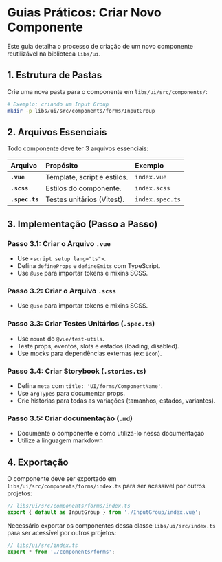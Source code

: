 # Guias Práticos: Criar Novo Componente

Este guia detalha o processo de criação de um novo componente reutilizável na biblioteca `libs/ui`.

## 1. Estrutura de Pastas

Crie uma nova pasta para o componente em `libs/ui/src/components/`:

```bash
# Exemplo: criando um Input Group
mkdir -p libs/ui/src/components/forms/InputGroup
```

## 2. Arquivos Essenciais

Todo componente deve ter 3 arquivos essenciais:

| Arquivo        | Propósito                   | Exemplo         |
| :------------- | :-------------------------- | :-------------- |
| **`.vue`**     | Template, script e estilos. | `index.vue`     |
| **`.scss`**    | Estilos do componente.      | `index.scss`    |
| **`.spec.ts`** | Testes unitários (Vitest).  | `index.spec.ts` |

## 3. Implementação (Passo a Passo)

### Passo 3.1: Criar o Arquivo `.vue`

- Use `<script setup lang="ts">`.
- Defina `defineProps` e `defineEmits` com TypeScript.
- Use `@use` para importar tokens e mixins SCSS.

### Passo 3.2: Criar o Arquivo `.scss`

- Use `@use` para importar tokens e mixins SCSS.

### Passo 3.3: Criar Testes Unitários (`.spec.ts`)

- Use `mount` do `@vue/test-utils`.
- Teste props, eventos, slots e estados (loading, disabled).
- Use mocks para dependências externas (ex: `Icon`).

### Passo 3.4: Criar Storybook (`.stories.ts`)

- Defina `meta` com `title: 'UI/forms/ComponentName'`.
- Use `argTypes` para documentar props.
- Crie histórias para todas as variações (tamanhos, estados, variantes).

### Passo 3.5: Criar documentação (`.md`)

- Documente o componente e como utilizá-lo nessa documentação
- Utilize a linguagem markdown

## 4. Exportação

O componente deve ser exportado em `libs/ui/src/components/forms/index.ts` para ser acessível por outros projetos:

```typescript
// libs/ui/src/components/forms/index.ts
export { default as InputGroup } from './InputGroup/index.vue';
```

Necessário exportar os componentes dessa classe `libs/ui/src/index.ts` para ser acessível por outros projetos:

```typescript
// libs/ui/src/index.ts
export * from './components/forms';
```

